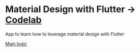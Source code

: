 # Material Design with Flutter -> [Codelab](https://codelabs.developers.google.com/codelabs/mdc-101-flutter/index.html?index=../..index#0)

App to learn how to leverage material design with Flutter

[Main logic](Material%20Design/lib)
